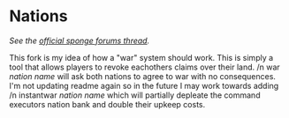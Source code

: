 # Nations

*See the [official sponge forums thread](https://forums.spongepowered.org/t/nations-v0-1-towny-like-protection-plugin/12127).*

This fork is my idea of how a "war" system should work. This is simply a tool that allows players to revoke eachothers claims over their land. /n war *nation name* will ask both nations to agree to war with no consequences. I'm not updating readme again so in the future I may work towards adding /n instantwar *nation name* which will partially depleate the command executors nation bank and double their upkeep costs.